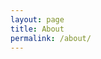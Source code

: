 ```yaml
---
layout: page
title: About
permalink: /about/
---
```


<!-- This is the base Jekyll theme. You can find out more info about customizing your Jekyll theme, as well as basic Jekyll usage documentation at [jekyllrb.com](https://jekyllrb.com/) -->
<!---->
<!-- You can find the source code for Minima at GitHub: -->
<!-- [jekyll][jekyll-organization] / -->
<!-- [minima](https://github.com/jekyll/minima) -->
<!---->
<!-- You can find the source code for Jekyll at GitHub: -->
<!-- [jekyll][jekyll-organization] / -->
<!-- [jekyll](https://github.com/jekyll/jekyll) -->
<!---->
<!---->
<!-- [jekyll-organization]: https://github.com/jekyll -->
